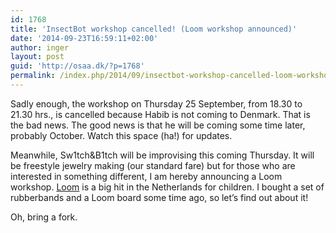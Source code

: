 ```yaml
---
id: 1768
title: 'InsectBot workshop cancelled! (Loom workshop announced)'
date: '2014-09-23T16:59:11+02:00'
author: inger
layout: post
guid: 'http://osaa.dk/?p=1768'
permalink: /index.php/2014/09/insectbot-workshop-cancelled-loom-workshop-announced/
---
```


Sadly enough, the workshop on Thursday 25 September, from 18.30 to 21.30 hrs., is cancelled because Habib is not coming to Denmark. That is the bad news. The good news is that he will be coming some time later, probably October. Watch this space (ha!) for updates.

Meanwhile, Sw1tch&amp;B1tch will be improvising this coming Thursday. It will be freestyle jewelry making (our standard fare) but for those who are interested in something different, I am hereby announcing a Loom workshop. [Loom](http://loomlove.com/) is a big hit in the Netherlands for children. I bought a set of rubberbands and a Loom board some time ago, so let’s find out about it!

Oh, bring a fork.